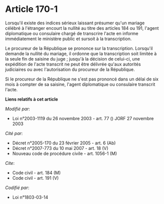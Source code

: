 # Article 170-1

Lorsqu'il existe des indices sérieux laissant présumer qu'un mariage célébré à l'étranger encourt la nullité au titre des
articles 184 ou 191, l'agent diplomatique ou consulaire chargé de transcrire l'acte en informe immédiatement le ministère
public et sursoit à la transcription.

Le procureur de la République se prononce sur la transcription. Lorsqu'il demande la nullité du mariage, il ordonne que la
transcription soit limitée à la seule fin de saisine du juge ; jusqu'à la décision de celui-ci, une expédition de l'acte
transcrit ne peut être délivrée qu'aux autorités judiciaires ou avec l'autorisation du procureur de la République.

Si le procureur de la République ne s'est pas prononcé dans un délai de six mois à compter de sa saisine, l'agent
diplomatique ou consulaire transcrit l'acte.

**Liens relatifs à cet article**

_Modifié par_:

  - Loi n°2003-1119 du 26 novembre 2003 - art. 77 () JORF 27 novembre 2003

_Cité par_:

  - Décret n°2005-170 du 23 février 2005 - art. 6 (Ab)
  - Décret n°2007-773 du 10 mai 2007 - art. 18 (V)
  - Nouveau code de procédure civile - art. 1056-1 (M)

_Cite_:

  - Code civil - art. 184 (M)
  - Code civil - art. 191 (V)

_Codifié par_:

  - Loi n°1803-03-14
